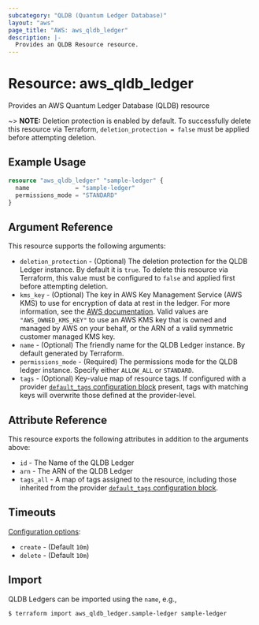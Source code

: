 ```yaml
---
subcategory: "QLDB (Quantum Ledger Database)"
layout: "aws"
page_title: "AWS: aws_qldb_ledger"
description: |-
  Provides an QLDB Resource resource.
---
```


# Resource: aws_qldb_ledger

Provides an AWS Quantum Ledger Database (QLDB) resource

~> **NOTE:** Deletion protection is enabled by default. To successfully delete this resource via Terraform, `deletion_protection = false` must be applied before attempting deletion.

## Example Usage

```terraform
resource "aws_qldb_ledger" "sample-ledger" {
  name             = "sample-ledger"
  permissions_mode = "STANDARD"
}
```

## Argument Reference

This resource supports the following arguments:

* `deletion_protection` - (Optional) The deletion protection for the QLDB Ledger instance. By default it is `true`. To delete this resource via Terraform, this value must be configured to `false` and applied first before attempting deletion.
* `kms_key` - (Optional) The key in AWS Key Management Service (AWS KMS) to use for encryption of data at rest in the ledger. For more information, see the [AWS documentation](https://docs.aws.amazon.com/qldb/latest/developerguide/encryption-at-rest.html). Valid values are `"AWS_OWNED_KMS_KEY"` to use an AWS KMS key that is owned and managed by AWS on your behalf, or the ARN of a valid symmetric customer managed KMS key.
* `name` - (Optional) The friendly name for the QLDB Ledger instance. By default generated by Terraform.
* `permissions_mode` - (Required) The permissions mode for the QLDB ledger instance. Specify either `ALLOW_ALL` or `STANDARD`.
* `tags` - (Optional) Key-value map of resource tags. If configured with a provider [`default_tags` configuration block](https://registry.terraform.io/providers/hashicorp/aws/latest/docs#default_tags-configuration-block) present, tags with matching keys will overwrite those defined at the provider-level.

## Attribute Reference

This resource exports the following attributes in addition to the arguments above:

* `id` - The Name of the QLDB Ledger
* `arn` - The ARN of the QLDB Ledger
* `tags_all` - A map of tags assigned to the resource, including those inherited from the provider [`default_tags` configuration block](https://registry.terraform.io/providers/hashicorp/aws/latest/docs#default_tags-configuration-block).

## Timeouts

[Configuration options](https://developer.hashicorp.com/terraform/language/resources/syntax#operation-timeouts):

- `create` - (Default `10m`)
- `delete` - (Default `10m`)

## Import

QLDB Ledgers can be imported using the `name`, e.g.,

```
$ terraform import aws_qldb_ledger.sample-ledger sample-ledger
```
